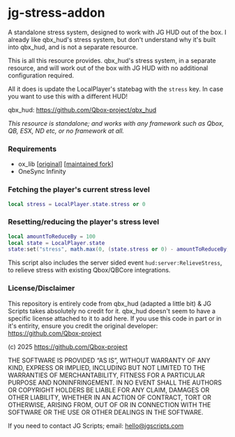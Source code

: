 # jg-stress-addon

A standalone stress system, designed to work with JG HUD out of the box. I already like qbx_hud's stress system, but don't understand why it's built into qbx_hud, and is not a separate resource.

This is all this resource provides. qbx_hud's stress system, in a separate resource, and will work out of the box with JG HUD with no additional configuration required.

All it does is update the LocalPlayer's statebag with the `stress` key. In case you want to use this with a different HUD!

qbx_hud: https://github.com/Qbox-project/qbx_hud

_This resource is standalone; and works with any framework such as Qbox, QB, ESX, ND etc, or no framework at all._

### Requirements

- ox_lib [[original](https://github.com/overextended/ox_lib)] [[maintained fork](https://github.com/CommunityOx/ox_lib)]
- OneSync Infinity

### Fetching the player's current stress level

```lua
local stress = LocalPlayer.state.stress or 0
```

### Resetting/reducing the player's stress level

```lua
local amountToReduceBy = 100
local state = LocalPlayer.state
state:set("stress", math.max(0, (state.stress or 0) - amountToReduceBy))
```

This script also includes the server sided event `hud:server:RelieveStress`, to relieve stress with existing Qbox/QBCore integrations.

### License/Disclaimer

This repository is entirely code from qbx_hud (adapted a little bit) & JG Scripts takes absolutely no credit for it. qbx_hud doesn't seem to have a specific license attached to it to add here. If you use this code in part or in it's entirity, ensure you credit the original developer: https://github.com/Qbox-project

(c) 2025 https://github.com/Qbox-project

THE SOFTWARE IS PROVIDED “AS IS”, WITHOUT WARRANTY OF ANY KIND, EXPRESS OR IMPLIED, INCLUDING BUT NOT LIMITED TO THE WARRANTIES OF MERCHANTABILITY, FITNESS FOR A PARTICULAR PURPOSE AND NONINFRINGEMENT. IN NO EVENT SHALL THE AUTHORS OR COPYRIGHT HOLDERS BE LIABLE FOR ANY CLAIM, DAMAGES OR OTHER LIABILITY, WHETHER IN AN ACTION OF CONTRACT, TORT OR OTHERWISE, ARISING FROM, OUT OF OR IN CONNECTION WITH THE SOFTWARE OR THE USE OR OTHER DEALINGS IN THE SOFTWARE.

If you need to contact JG Scripts; email: hello@jgscripts.com

```

```
